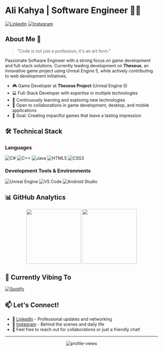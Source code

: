# Ali Kahya | Software Engineer 👨‍💻

[![LinkedIn](https://img.shields.io/badge/LinkedIn-Connect-0077B5?style=for-the-badge&logo=linkedin)](https://www.linkedin.com/)
[![Instagram](https://img.shields.io/badge/Instagram-Follow-E4405F?style=for-the-badge&logo=instagram)](https://www.instagram.com/)

## About Me 🚀

> "Code is not just a profession, it's an art form." 

Passionate Software Engineer with a strong focus on game development and full-stack solutions. Currently leading development on **Theseus**, an innovative game project using Unreal Engine 5, while actively contributing to web development initiatives.

- 🎮 Game Developer at **Theseus Project** (Unreal Engine 5)
- 💻 Full-Stack Developer with expertise in multiple technologies
- 🌱 Continuously learning and exploring new technologies
- 🤝 Open to collaborations in game development, desktop, and mobile applications
- 🎯 Goal: Creating impactful games that leave a lasting impression

## 🛠️ Technical Stack

### Languages
![C#](https://img.shields.io/badge/C%23-%23239120.svg?style=for-the-badge&logo=c-sharp&logoColor=white)
![C++](https://img.shields.io/badge/C++-%2300599C.svg?style=for-the-badge&logo=c%2B%2B&logoColor=white)
![Java](https://img.shields.io/badge/Java-%23ED8B00.svg?style=for-the-badge&logo=java&logoColor=white)
![HTML5](https://img.shields.io/badge/HTML5-%23E34F26.svg?style=for-the-badge&logo=html5&logoColor=white)
![CSS3](https://img.shields.io/badge/CSS3-%231572B6.svg?style=for-the-badge&logo=css3&logoColor=white)

### Development Tools & Environments
![Unreal Engine](https://img.shields.io/badge/Unreal%20Engine-%23313131.svg?style=for-the-badge&logo=unreal-engine&logoColor=white)
![VS Code](https://img.shields.io/badge/VS%20Code-%23007ACC.svg?style=for-the-badge&logo=visual-studio-code&logoColor=white)
![Android Studio](https://img.shields.io/badge/Android%20Studio-%233DDC84.svg?style=for-the-badge&logo=android-studio&logoColor=white)

## 📊 GitHub Analytics

<p align="center">
  <img height="180em" src="https://github-readme-stats.vercel.app/api?username=AliKahya27&show_icons=true&theme=tokyonight&include_all_commits=true&count_private=true"/>
  <img height="180em" src="https://github-readme-stats.vercel.app/api/top-langs/?username=AliKahya27&layout=compact&langs_count=8&theme=tokyonight"/>
</p>

## 🎵 Currently Vibing To
[![Spotify](https://novatorem.vercel.app/api/spotify)](https://open.spotify.com/user/AliKahya27)

## 📫 Let's Connect!

- 💼 [LinkedIn](https://www.linkedin.com/) - Professional updates and networking
- 📸 [Instagram](https://www.instagram.com/) - Behind the scenes and daily life
- 💬 Feel free to reach out for collaborations or just a friendly chat!

---
<p align="center">
  <img src="https://komarev.com/ghpvc/?username=AliKahya27&label=Profile%20views&color=0e75b6&style=flat" alt="profile-views" />
</p>




